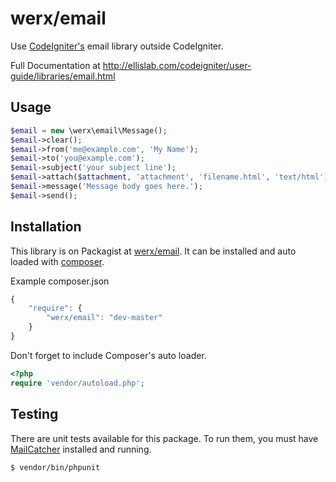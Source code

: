 # werx/email

Use [CodeIgniter's](https://github.com/EllisLab/CodeIgniter/) email library outside CodeIgniter.

Full Documentation at <http://ellislab.com/codeigniter/user-guide/libraries/email.html>

## Usage

```php
$email = new \werx\email\Message();
$email->clear();
$email->from('me@example.com', 'My Name');
$email->to('you@example.com');
$email->subject('your subject line');
$email->attach($attachment, 'attachment', 'filename.html', 'text/html');
$email->message('Message body goes here.');
$email->send();
```

## Installation
This library is on Packagist at [werx/email](https://packagist.org/packages/werx/email). It can be installed and auto loaded with [composer](https://getcomposer.org).

Example composer.json

``` javascript
{
	"require": {
		"werx/email": "dev-master"
	}
}
```

Don't forget to include Composer's auto loader.

``` php
<?php
require 'vendor/autoload.php';
```

## Testing
There are unit tests available for this package. To run them, you must have [MailCatcher](http://mailcatcher.me/) installed and running.

``` bash
$ vendor/bin/phpunit
```
